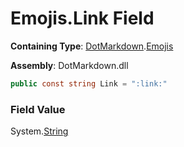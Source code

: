 # Emojis\.Link Field

**Containing Type**: [DotMarkdown](../../README.md)\.[Emojis](../README.md)

**Assembly**: DotMarkdown\.dll

```csharp
public const string Link = ":link:"
```

### Field Value

System\.[String](https://docs.microsoft.com/en-us/dotnet/api/system.string)
